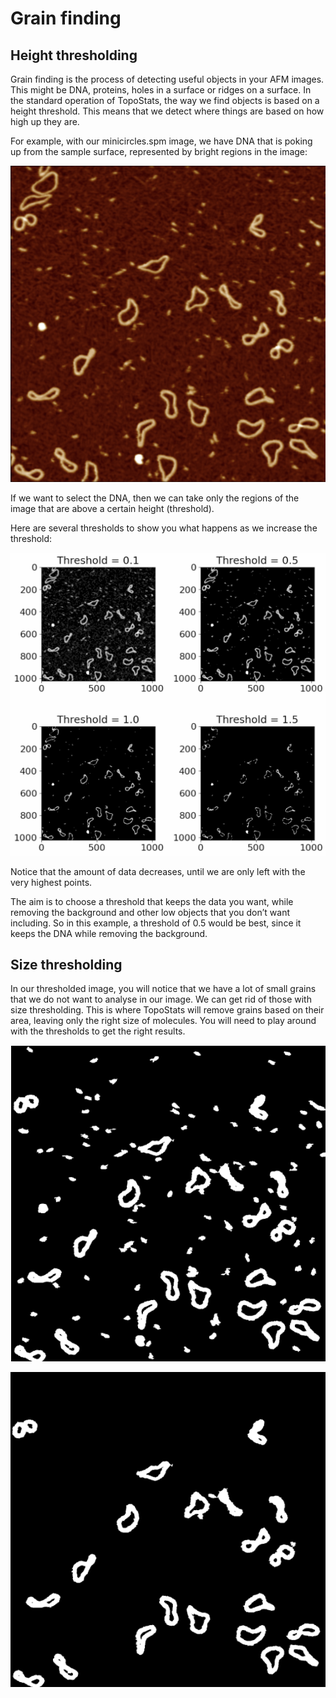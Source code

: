 # Grain finding

## Height thresholding

Grain finding is the process of detecting useful objects in your AFM images. This might be DNA, proteins, holes in a
surface or ridges on a surface.
In the standard operation of TopoStats, the way we find objects is based on a height threshold. This means that we
detect where things are based on how high up they are.

For example, with our minicircles.spm image, we have DNA that is poking up from the sample surface, represented by
bright regions in the image:

![minicircle image](../_static/images/grain_finding/grain_finding_minicircles.png)

If we want to select the DNA, then we can take only the regions of the image that are above a certain height
(threshold).

Here are several thresholds to show you what happens as we increase the threshold:

![grain thresholds](../_static/images/grain_finding/grain_finding_grain_thresholds.png)

Notice that the amount of data decreases, until we are only left with the very highest points.

The aim is to choose a threshold that keeps the data you want, while removing the background and other low objects
that you don’t want including.
So in this example, a threshold of 0.5 would be best, since it keeps the DNA while removing the background.

## Size thresholding

In our thresholded image, you will notice that we have a lot of small grains that we do not want to analyse in our
image. We can get rid of those with size thresholding. This is where TopoStats will remove grains based on their area,
leaving only the right size of molecules. You will need to play around with the thresholds to get the right results.

![size thresholding before](../_static/images/grain_finding/grain_finding_size_thresholding_before.png)

![size thresholding after](../_static/images/grain_finding/grain_finding_size_thresholding_after.png)
